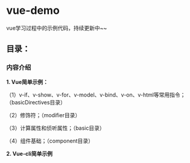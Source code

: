# vue-demo
vue学习过程中的示例代码，持续更新中~~

## 目录：

### 内容介绍

**1. Vue简单示例：** 

（1）v-if、v-show、v-for、v-model、v-bind、v-on、v-html等常用指令；（basicDirectives目录）

（2）修饰符；（modifier目录）

（3）计算属性和侦听属性；（basic目录）

（4）组件基础；（component目录）

**2. Vue-cli简单示例**

